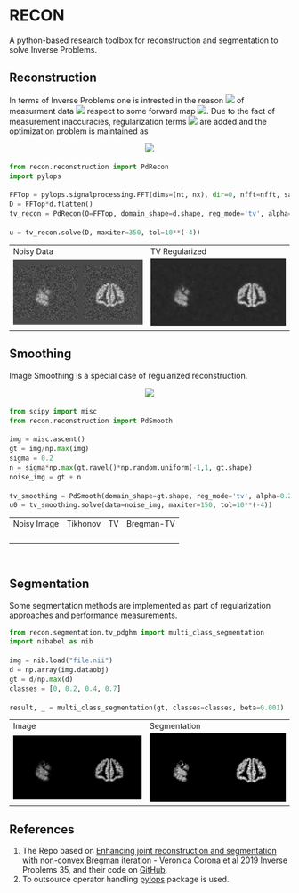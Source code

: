# RECON
A python-based research toolbox for reconstruction and segmentation to solve Inverse Problems.

## Reconstruction
In terms of Inverse Problems one is intrested in the reason 
<img src="https://render.githubusercontent.com/render/math?math=\Large u">
of measurment data 
<img src="https://render.githubusercontent.com/render/math?math=\Large f">
respect to some forward map 
<img src="https://render.githubusercontent.com/render/math?math=\Large A">.
Due to the fact of measurement inaccuracies, regularization terms 
<img src="https://render.githubusercontent.com/render/math?math=\Large J">
are added and the optimization problem is maintained as
<p align="center">
<img src="https://render.githubusercontent.com/render/math?math=\Large \argmin_u ||Au - f|| %2B \alpha J(u)">
 <p/>
 
 ```python
 from recon.reconstruction import PdRecon
 import pylops
 
 FFTop = pylops.signalprocessing.FFT(dims=(nt, nx), dir=0, nfft=nfft, sampling=dt)
 D = FFTop*d.flatten()
 tv_recon = PdRecon(O=FFTop, domain_shape=d.shape, reg_mode='tv', alpha=2.0)

u = tv_recon.solve(D, maxiter=350, tol=10**(-4))
 ```
 
<table>
  <tr>
    <td>Noisy Data</td><td>TV Regularized</td>
  </tr>
  <tr>
    <td><img src="https://github.com/lucasplagwitz/recon/blob/pylops_support/examples/demo/noise_recon.gif" alt="" width="300"></td>
      <td><img src="https://github.com/lucasplagwitz/recon/blob/pylops_support/examples/demo/tv_recon.gif" alt="" width="300"> 
    </td>
  </tr>
 </table>

## Smoothing
Image Smoothing is a special case of regularized reconstruction.
<p align="center">
<img src="https://render.githubusercontent.com/render/math?math=\Large \argmin_u ||u - f|| %2B \lambda J(u)">
 <p/>
 
  ```python
from scipy import misc
from recon.reconstruction import PdSmooth

img = misc.ascent()
gt = img/np.max(img)
sigma = 0.2
n = sigma*np.max(gt.ravel()*np.random.uniform(-1,1, gt.shape)
noise_img = gt + n
 
tv_smoothing = PdSmooth(domain_shape=gt.shape, reg_mode='tv', alpha=0.2, tau=2.3335)
u0 = tv_smoothing.solve(data=noise_img, maxiter=150, tol=10**(-4))
 ```
 
<table>
  <tr>
    <td>Noisy Image</td><td>Tikhonov</td><td>TV</td><td>Bregman-TV</td>
  </tr>
  <tr>
    <td><img src="https://github.com/lucasplagwitz/recon/blob/pylops_support/examples/demo/2d_smoothing_noisy.png" alt="" width="200"></td>
    <td><img src="https://github.com/lucasplagwitz/recon/blob/pylops_support/examples/demo/2d_smoothing_tikhonov.png" alt="" width="200"></td>
    <td><img src="https://github.com/lucasplagwitz/recon/blob/pylops_support/examples/demo/2d_smoothing_tv.png" alt="" width="200"></td>
    <td><img src="https://github.com/lucasplagwitz/recon/blob/pylops_support/examples/demo/2d_smoothing_bregman.png" alt="" width="200"></td>
    </td>
  </tr>
 </table>
 <p align="center">
 <img src="https://github.com/lucasplagwitz/recon/blob/pylops_support/examples/demo/2d_smoothing_1d_comp_2.png" alt="" width="400">
  </p>

## Segmentation
Some segmentation methods are implemented as part of regularization approaches and performance measurements.
  ```python
from recon.segmentation.tv_pdghm import multi_class_segmentation
import nibabel as nib

img = nib.load("file.nii")
d = np.array(img.dataobj)
gt = d/np.max(d)
classes = [0, 0.2, 0.4, 0.7]

result, _ = multi_class_segmentation(gt, classes=classes, beta=0.001)
 ```
<table>
  <tr>
    <td>Image</td><td>Segmentation</td>
  </tr>
  <tr>
    <td><img src="https://github.com/lucasplagwitz/recon/blob/pylops_support/examples/demo/plain_recon.gif" alt="" width="300"></td>
      <td><img src="https://github.com/lucasplagwitz/recon/blob/pylops_support/examples/demo/plain_segmentation.gif" alt="" width="300"> 
    </td>
  </tr>
 </table>

  
  ## References
  1. The Repo based on [Enhancing joint reconstruction and segmentation with non-convex Bregman iteration](https://iopscience.iop.org/article/10.1088/1361-6420/ab0b77/pdf) - Veronica Corona et al 2019 Inverse Problems 35, and their code on [GitHub](https://github.com/veronicacorona/JointReconstructionSegmentation).
  1. To outsource operator handling [pylops](https://github.com/equinor/pylops) package is used.
